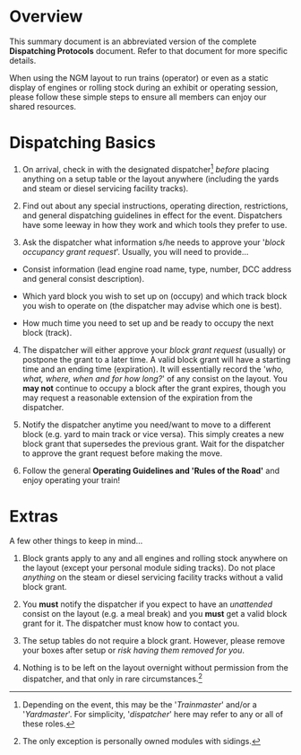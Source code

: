 # Overview
This summary document is an abbreviated version of the complete **Dispatching Protocols** document. Refer to that document for more specific details.

When using the NGM layout to run trains (operator) or even as a static display of engines or rolling stock during an exhibit or operating session, please follow these simple steps to ensure all members can enjoy our shared resources.

# Dispatching Basics
1. On arrival, check in with the designated dispatcher[^DISP1] *before* placing anything on a setup table or the layout anywhere (including the yards and steam or diesel servicing facility tracks).

2. Find out about any special instructions, operating direction, restrictions, and general dispatching guidelines in effect for the event. Dispatchers have some leeway in how they work and which tools they prefer to use.

3. Ask the dispatcher what information s/he needs to approve your '*block occupancy grant request*'. Usually, you will need to provide…

  * Consist information (lead engine road name, type, number, DCC address and general consist description).
  
  * Which yard block you wish to set up on (occupy) and which track block you wish to operate on (the dispatcher may advise which one is best).
  
  * How much time you need to set up and be ready to occupy the next block (track).

4. The dispatcher will either approve your *block grant request* (usually) or postpone the grant to a later time. A valid block grant will have a starting time and an ending time (expiration). It will essentially record the '*who, what, where, when and for how long?*' of any consist on the layout. You **may not** continue to occupy a block after the grant expires, though you may request a reasonable extension of the expiration from the dispatcher.

5. Notify the dispatcher anytime you need/want to move to a different block (e.g. yard to main track or vice versa). This simply creates a new block grant that supersedes the previous grant. Wait for the dispatcher to approve the grant request before making the move.

6. Follow the general **Operating Guidelines and 'Rules of the Road'**  and enjoy operating your train!

[^DISP1]: Depending on the event, this may be the '*Trainmaster*' and/or a '*Yardmaster*'. For simplicity, '*dispatcher*' here may refer to any or all of these roles.

# Extras
A few other things to keep in mind…

1. Block grants apply to any and all engines and rolling stock anywhere on the layout (except your personal module siding tracks). Do not place *anything* on the steam or diesel servicing facility tracks without a valid block grant.

2. You **must** notify the dispatcher if you expect to have an *unattended* consist on the layout (e.g. a meal break) and you **must** get a valid block grant for it. The dispatcher must know how to contact you.

3. The setup tables do not require a block grant. However, please remove your boxes after setup or *risk having them removed for you*.

4. Nothing is to be left on the layout overnight without permission from the dispatcher, and that only in rare circumstances.[^DISP2]

[^DISP2]: The only exception is personally owned modules with sidings.

